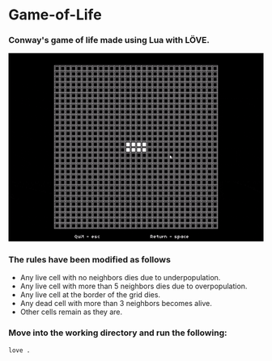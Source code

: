 # Game-of-Life

### Conway's game of life made using Lua with LÖVE. 

![](https://github.com/nazmul-islam00/Game-of-Life/blob/main/game-of-life.gif)

### The rules have been modified as follows
- Any live cell with no neighbors dies due to underpopulation.
- Any live cell with more than 5 neighbors dies due to overpopulation.
- Any live cell at the border of the grid dies.
- Any dead cell with more than 3 neighbors becomes alive.
- Other cells remain as they are.

### Move into the working directory and run the following:
```shell
love .
``` 

